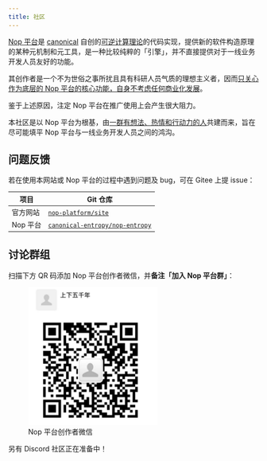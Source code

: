 ```yaml
---
title: 社区
---
```


[Nop 平台](/projects/nop-entropy)是 [canonical](https://gitee.com/canonical-entropy) 自创的[可逆计算理论](https://zhuanlan.zhihu.com/p/64004026)的代码实现，提供新的软件构造原理的某种元机制和元工具，是一种比较纯粹的「引擎」，并不直接提供对于一线业务开发人员友好的功能。

其创作者是一个不为世俗之事所扰且具有科研人员气质的理想主义者，因而[只关心作为底层的 Nop 平台的核心功能，自身不考虑任何商业化发展](https://zhuanlan.zhihu.com/p/682133332)。

鉴于上述原因，注定 Nop 平台在推广使用上会产生很大阻力。

本社区是以 Nop 平台为根基，由[一群有想法、热情和行动力的人](/team)共建而来，旨在尽可能填平 Nop 平台与一线业务开发人员之间的鸿沟。

## 问题反馈

若在使用本网站或 Nop 平台的过程中遇到问题及 bug，可在 Gitee 上提 issue：

| 项目 | Git 仓库 |
| --- | --- |
| 官方网站 | [`nop-platform/site`](https://github.com/nop-platform/site/issues) |
| Nop 平台 | [`canonical-entropy/nop-entropy`](https://gitee.com/canonical-entropy/nop-entropy/issues) |

## 讨论群组

扫描下方 QR 码添加 Nop 平台创作者微信，并**备注「加入 Nop 平台群」**：

<figure>
  <img src="images/wechat-group.png" alt="Nop 平台创作者微信">
  <figcaption>Nop 平台创作者微信</figcaption>
</figure>

另有 Discord 社区正在准备中！

